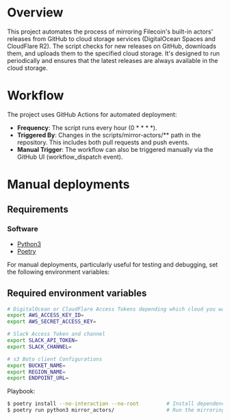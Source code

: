 # Overview
This project automates the process of mirroring Filecoin's built-in actors' releases from GitHub to cloud storage services (DigitalOcean Spaces and CloudFlare R2). The script checks for new releases on GitHub, downloads them, and uploads them to the specified cloud storage. It's designed to run periodically and ensures that the latest releases are always available in the cloud storage.


# Workflow

The project uses GitHub Actions for automated deployment:

- **Frequency**: The script runs every hour (0 * * * *).
- **Triggered By**: Changes in the scripts/mirror-actors/** path in the repository. This includes both pull requests and push events.
- **Manual Trigger**: The workflow can also be triggered manually via the GitHub UI (workflow_dispatch event).

# Manual deployments

## Requirements

### Software

* [Python3](https://www.python.org/downloads/)
* [Poetry](https://python-poetry.org/docs/)

For manual deployments, particularly useful for testing and debugging, set the following environment variables:

## Required environment variables

```bash
# DigitalOcean or CloudFlare Access Tokens depending which cloud you want to mirror to
export AWS_ACCESS_KEY_ID=
export AWS_SECRET_ACCESS_KEY=

# Slack Access Token and channel
export SLACK_API_TOKEN=
export SLACK_CHANNEL=

# s3 Boto client Configurations
export BUCKET_NAME=
export REGION_NAME=
export ENDPOINT_URL=
```

Playbook:

```bash
$ poetry install --no-interaction --no-root         # Install dependencies
$ poetry run python3 mirror_actors/                 # Run the mirroring script
```
